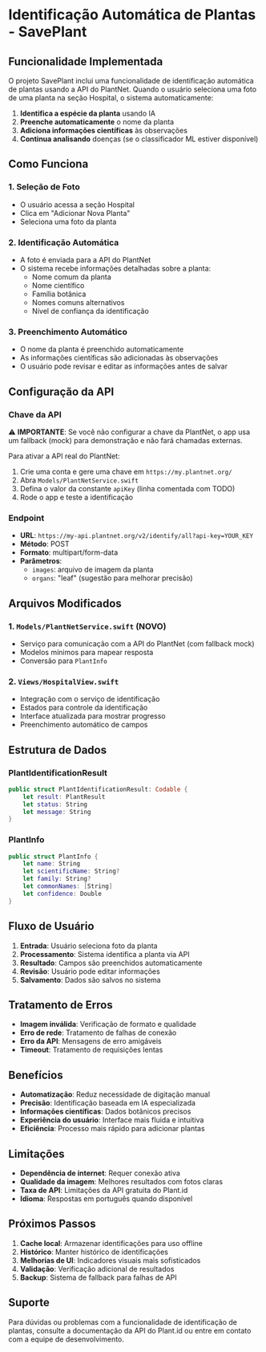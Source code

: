 # Identificação Automática de Plantas - SavePlant

## Funcionalidade Implementada

O projeto SavePlant inclui uma funcionalidade de identificação automática de plantas usando a API do PlantNet. Quando o usuário seleciona uma foto de uma planta na seção Hospital, o sistema automaticamente:

1. **Identifica a espécie da planta** usando IA
2. **Preenche automaticamente** o nome da planta
3. **Adiciona informações científicas** às observações
4. **Continua analisando** doenças (se o classificador ML estiver disponível)

## Como Funciona

### 1. Seleção de Foto
- O usuário acessa a seção Hospital
- Clica em "Adicionar Nova Planta"
- Seleciona uma foto da planta

### 2. Identificação Automática
- A foto é enviada para a API do PlantNet
- O sistema recebe informações detalhadas sobre a planta:
  - Nome comum da planta
  - Nome científico
  - Família botânica
  - Nomes comuns alternativos
  - Nível de confiança da identificação

### 3. Preenchimento Automático
- O nome da planta é preenchido automaticamente
- As informações científicas são adicionadas às observações
- O usuário pode revisar e editar as informações antes de salvar

## Configuração da API

### Chave da API

⚠️ **IMPORTANTE**: Se você não configurar a chave da PlantNet, o app usa um fallback (mock) para demonstração e não fará chamadas externas.

Para ativar a API real do PlantNet:

1. Crie uma conta e gere uma chave em `https://my.plantnet.org/`
2. Abra `Models/PlantNetService.swift`
3. Defina o valor da constante `apiKey` (linha comentada com TODO)
4. Rode o app e teste a identificação

### Endpoint
- **URL**: `https://my-api.plantnet.org/v2/identify/all?api-key=YOUR_KEY`
- **Método**: POST
- **Formato**: multipart/form-data
- **Parâmetros**:
  - `images`: arquivo de imagem da planta
  - `organs`: "leaf" (sugestão para melhorar precisão)

## Arquivos Modificados

### 1. `Models/PlantNetService.swift` (NOVO)
- Serviço para comunicação com a API do PlantNet (com fallback mock)
- Modelos mínimos para mapear resposta
- Conversão para `PlantInfo`

### 2. `Views/HospitalView.swift`
- Integração com o serviço de identificação
- Estados para controle da identificação
- Interface atualizada para mostrar progresso
- Preenchimento automático de campos

## Estrutura de Dados

### PlantIdentificationResult
```swift
public struct PlantIdentificationResult: Codable {
    let result: PlantResult
    let status: String
    let message: String
}
```

### PlantInfo
```swift
public struct PlantInfo {
    let name: String
    let scientificName: String?
    let family: String?
    let commonNames: [String]
    let confidence: Double
}
```

## Fluxo de Usuário

1. **Entrada**: Usuário seleciona foto da planta
2. **Processamento**: Sistema identifica a planta via API
3. **Resultado**: Campos são preenchidos automaticamente
4. **Revisão**: Usuário pode editar informações
5. **Salvamento**: Dados são salvos no sistema

## Tratamento de Erros

- **Imagem inválida**: Verificação de formato e qualidade
- **Erro de rede**: Tratamento de falhas de conexão
- **Erro da API**: Mensagens de erro amigáveis
- **Timeout**: Tratamento de requisições lentas

## Benefícios

- **Automatização**: Reduz necessidade de digitação manual
- **Precisão**: Identificação baseada em IA especializada
- **Informações científicas**: Dados botânicos precisos
- **Experiência do usuário**: Interface mais fluida e intuitiva
- **Eficiência**: Processo mais rápido para adicionar plantas

## Limitações

- **Dependência de internet**: Requer conexão ativa
- **Qualidade da imagem**: Melhores resultados com fotos claras
- **Taxa de API**: Limitações da API gratuita do Plant.id
- **Idioma**: Respostas em português quando disponível

## Próximos Passos

1. **Cache local**: Armazenar identificações para uso offline
2. **Histórico**: Manter histórico de identificações
3. **Melhorias de UI**: Indicadores visuais mais sofisticados
4. **Validação**: Verificação adicional de resultados
5. **Backup**: Sistema de fallback para falhas de API

## Suporte

Para dúvidas ou problemas com a funcionalidade de identificação de plantas, consulte a documentação da API do Plant.id ou entre em contato com a equipe de desenvolvimento.
